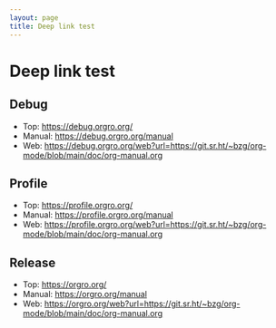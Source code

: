 ```yaml
---
layout: page
title: Deep link test
---
```


# Deep link test

## Debug

- Top: https://debug.orgro.org/
- Manual: https://debug.orgro.org/manual
- Web: https://debug.orgro.org/web?url=https://git.sr.ht/~bzg/org-mode/blob/main/doc/org-manual.org

## Profile

- Top: https://profile.orgro.org/
- Manual: https://profile.orgro.org/manual
- Web: https://profile.orgro.org/web?url=https://git.sr.ht/~bzg/org-mode/blob/main/doc/org-manual.org

## Release

- Top: https://orgro.org/
- Manual: https://orgro.org/manual
- Web: https://orgro.org/web?url=https://git.sr.ht/~bzg/org-mode/blob/main/doc/org-manual.org
